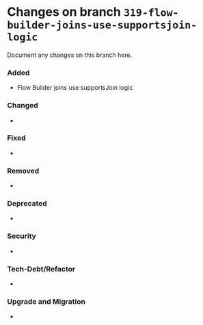 # Changes on branch `319-flow-builder-joins-use-supportsjoin-logic`
Document any changes on this branch here.
### Added
- Flow Builder joins use supportsJoin logic 

### Changed
- 

### Fixed
- 

### Removed
- 

### Deprecated
- 

### Security
- 

### Tech-Debt/Refactor
- 

### Upgrade and Migration
- 
